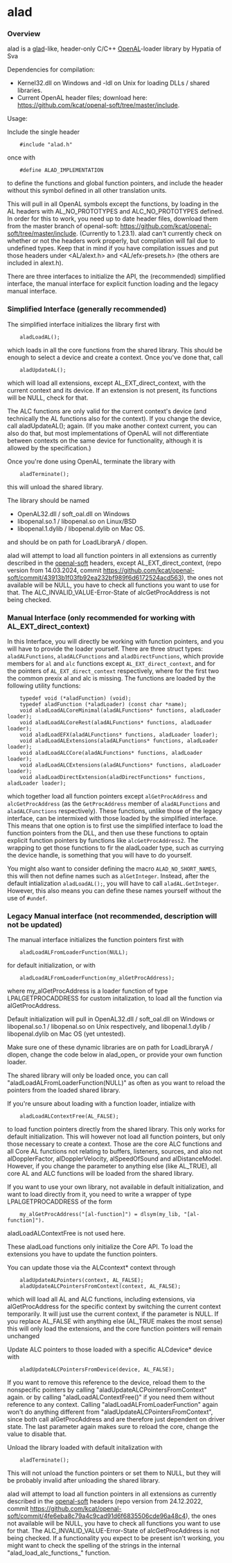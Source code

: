 # alad

### Overview

alad is a [glad](https://github.com/Dav1dde/glad)-like, header-only C/C++ [OpenAL](http://www.openal.org/)-loader library by Hypatia of Sva

Dependencies for compilation:
- Kernel32.dll on Windows and -ldl on Unix for loading DLLs / shared libraries.
- Current OpenAL header files; download here: https://github.com/kcat/openal-soft/tree/master/include.

Usage:

Include the single header

        #include "alad.h"
        
once with

        #define ALAD_IMPLEMENTATION

to define the functions and global function pointers, and include the header without this symbol defined in all other translation units.

This will pull in all OpenAL symbols except the functions, by loading in the AL headers with AL_NO_PROTOTYPES and ALC_NO_PROTOTYPES defined.
In order for this to work, you need up to date header files, download them from the master branch of openal-soft:
    https://github.com/kcat/openal-soft/tree/master/include.
(Currently to 1.23.1).
alad can't currently check on whether or not the headers work properly, but compilation will fail due to undefined types.
Keep that in mind if you have compilation issues and put those headers under <AL/alext.h> and <AL/efx-presets.h> (the others are included in alext.h).

There are three interfaces to initialize the API, the (recommended) simplified interface, the manual interface for explicit function loading and the legacy manual interface.  

### Simplified Interface (generally recommended)

The simplified interface initializes the library first with

        aladLoadAL();

which loads in all the core functions from the shared library. This should be enough to select a device and create a context. Once you've done that, call

        aladUpdateAL();

which will load all extensions, except AL_EXT_direct_context, with the current context and its device. If an extension is not present, its functions will be NULL, check for that.

The ALC functions are only valid for the current context's device (and technically the AL functions also for the context). If you change the device, call aladUpdateAL(); again. (If you make another context current, you can also do that, but most implementations of OpenAL will not differentiate between contexts on the same device for functionality, although it is allowed by the specification.)

Once you're done using OpenAL, terminate the library with

        aladTerminate();

this will unload the shared library.

The library should be named
- OpenAL32.dll / soft_oal.dll on Windows
- libopenal.so.1 / libopenal.so on Linux/BSD
- libopenal.1.dylib / libopenal.dylib on Mac OS.

and should be on path for LoadLibraryA / dlopen.

alad will attempt to load all function pointers in all extensions as currently described in the [openal-soft](https://github.com/kcat/openal-soft) headers, except AL_EXT_direct_context, (repo version from 14.03.2024, commit https://github.com/kcat/openal-soft/commit/43913b1f03fb92ea232bf989f6d6172524acd563), the ones not available will be NULL, you have to check all functions you want to use for that.
The ALC_INVALID_VALUE-Error-State of alcGetProcAddress is not being checked.


### Manual Interface (only recommended for working with AL_EXT_direct_context)

In this Interface, you will directly be working with function pointers, and you will have to provide the loader yourself. There are three struct types: `aladALFunctions`, `aladALCFunctions` and `aladDirectFunctions`, which provide members for `al` and `alc` functions except `AL_EXT_direct_context`, and for the pointers of `AL_EXT_direct_context` respectively, where for the first two the common prexix al and alc is missing. The functions are loaded by the following utility functions:

        typedef void (*aladFunction) (void);
        typedef aladFunction (*aladLoader) (const char *name);
        void aladLoadALCoreMinimal(aladALFunctions* functions, aladLoader loader);
        void aladLoadALCoreRest(aladALFunctions* functions, aladLoader loader);
        void aladLoadEFX(aladALFunctions* functions, aladLoader loader);
        void aladLoadALExtensions(aladALFunctions* functions, aladLoader loader);
        void aladLoadALCCore(aladALFunctions* functions, aladLoader loader);
        void aladLoadALCExtensions(aladALFunctions* functions, aladLoader loader);
        void aladLoadDirectExtension(aladDirectFunctions* functions, aladLoader loader);

which together load all function pointers except `alGetProcAddress` and `alcGetProcAddress` (as the `GetProcAddress` member of `aladALFunctions` and `aladALCFunctions` respectively). These functions, unlike those of the legacy interface, can be intermixed with those loaded by the simplified interface. This means that one option is to first use the simplified interface to load the function pointers from the DLL, and then use these functions to optain explicit function pointers by functions like `alcGetProcAddress2`. The wrapping to get those functions to fir the aladLoader type, such as currying the device handle, is something that you will have to do yourself.

You might also want to consider defining the macro `ALAD_NO_SHORT_NAMES`, this will then not define names such as `alGetInteger`. Instead, after the default intialization `aladLoadAL();`, you will have to call `aladAL.GetInteger`. However, this also means you can define these names yourself without the use of `#undef`.


### Legacy Manual interface (not recommended, description will not be updated)

The manual interface initializes the function pointers first with

        aladLoadALFromLoaderFunction(NULL);

for default initialization, or with

        aladLoadALFromLoaderFunction(my_alGetProcAddress);

where my_alGetProcAddress is a loader function of type LPALGETPROCADDRESS for custom initalization, to load all the function via alGetProcAddress.

Default initialization will pull in OpenAL32.dll / soft_oal.dll on Windows or libopenal.so.1 / libopenal.so on Unix respectively,
and libopenal.1.dylib / libopenal.dylib on Mac OS (yet untested).

Make sure one of these dynamic libraries are on path for LoadLibraryA / dlopen, change the code below in alad_open_ or provide your own function loader.

The shared library will only be loaded once, you can call "aladLoadALFromLoaderFunction(NULL)" as often as you want
to reload the pointers from the loaded shared library.

If you're unsure about loading with a function loader, intialize with

        aladLoadALContextFree(AL_FALSE);

to load function pointers directly from the shared library. This only works for default initialization.
This will however not load all function pointers, but only those necessary to create a context.
Those are the core ALC functions and all Core AL functions not relating to buffers, listeners, sources,
and also not alDopplerFactor, alDopplerVelocity, alSpeedOfSound and alDistanceModel.
However, if you change the parameter to anything else (like AL_TRUE), all core AL and ALC functions will be loaded from the shared library.

If you want to use your own library, not available in default initialization, and want to load directly from it, you need to write a wrapper of type
LPALGETPROCADDRESS of the form

        my_alGetProcAddress("[al-function]") = dlsym(my_lib, "[al-function]").
        
aladLoadALContextFree is not used here.

These aladLoad functions only initialize the Core API. To load the extensions you have to update the function pointers.

You can update those via the ALCcontext* context through

        aladUpdateALPointers(context, AL_FALSE);
        aladUpdateALCPointersFromContext(context, AL_FALSE);

which will load all AL and ALC functions, including extensions, via alGetProcAddress for the specific context
by switching the current context temporarily. It will just use the current context, if the parameter is NULL.
If you replace AL_FALSE with anything else (AL_TRUE makes the most sense) this will only load the extensions,
and the core function pointers will remain unchanged


Update ALC pointers to those loaded with a specific ALCdevice* device with

        aladUpdateALCPointersFromDevice(device, AL_FALSE);

If you want to remove this reference to the device, reload them to the nonspecific pointers by calling "aladUpdateALCPointersFromContext" again.
or by calling "aladLoadALContextFree()" if you need them without reference to any context.
Calling "aladLoadALFromLoaderFunction" again won't do anything different from "aladUpdateALCPointersFromContext",
since both call alGetProcAddress and are therefore just dependent on driver state.
The last parameter again makes sure to reload the core, change the value to disable that.

Unload the library loaded with default initalization with

        aladTerminate();
        
This will not unload the function pointers or set them to NULL, but they will be probably invalid after unloading the shared library.

alad will attempt to load all function pointers in all extensions as currently described in the [openal-soft](https://github.com/kcat/openal-soft) headers (repo version from 24.12.2022, commit https://github.com/kcat/openal-soft/commit/4fe6eba8c79a4c9cad91d6f6835506cde96a48c4), the ones not available will be NULL, you have to check all functions you want to use for that.
The ALC_INVALID_VALUE-Error-State of alcGetProcAddress is not being checked.
If a functionality you expect to be present isn't working, you might want to check the spelling of the strings in the internal "alad_load_alc_functions_" function.



